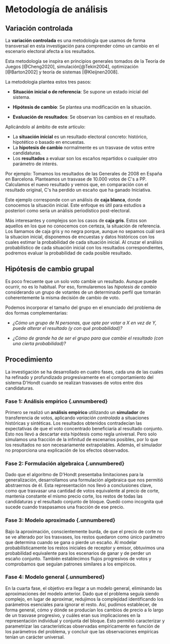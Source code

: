 # Metodología de análisis

## Variación controlada

La **variación controlada** es una metodología
que usamos de forma transversal en esta investigación
para comprender cómo un cambio en el escenario electoral
afecta a los resultados.

Esta metodología se inspira en principios generales tomados de
la Teoría de Juegos [@Cheng2020],
simulación[@Tekin2004],
optimización [@Barton2002] y
teoría de sistemas [@Kleijnen2008].

La metodologia plantea estos tres pasos:

- **Situación inicial o de referencia**:
  Se supone un estado inicial del sistema.

- **Hipótesis de cambio**:
  Se plantea una modificación en la situación.

- **Evaluación de resultados**:
  Se observan los cambios en el resultado.

Aplicándolo al ámbito de este artículo:

- La **situación inicial** es un resultado electoral concreto: histórico, hipotético o basado en encuestas.
- La **hipotesis de cambio** normalmente es un trasvase de votos entre candidaturas.
- Los **resultados** a evaluar son los escaños repartidos o cualquier otro parámetro de interés.

Por ejemplo:
Tomamos los resultados de las Generales de 2008 en España en Barcelona.
Planteamos un trasvase de 10.000 votos de C's a PP.
Calculamos el nuevo resultado
y vemos que, en comparación con el resultado original,
C's ha perdido un escaño que ha ganado Iniciativa.

Este ejemplo corresponde con un análisis de **caja blanca**,
donde conocemos la situación inicial.
Este enfoque es útil para estudios a posteriori como sería
un anàlisis periodístico post-electoral.

Más interesantes y complejos son los casos de **caja gris**.
Estos son aquellos en los que no conocemos con certeza,
la situación de referencia.
Los llamamos de caja gris y no negra porque,
aunque no sepamos cuál será la situacion inicial,
disponemos de encuestas y datos históricos con los cuales
estimar la probabilidad de cada situación inicial.
Al cruzar el análisis probabilístico de cada situación inicial
con los resultados correspondientes,
podremos evaluar la probabilidad de cada posible resultado.

## Hipótesis de cambio grupal

Es poco frecuente que un solo voto cambie un resultado.
Aunque puede ocurrir, no es lo habitual.
Por eso, formularemos las _hipotesis de cambio_
considerando un grupo de votantes de un determinado perfil
que tomarán coherentemente la misma decisión de cambio de voto.

Podemos incorporar el tamaño del grupo en el enunciado del problema
de dos formas complementarias:

- _¿Cómo un grupo de N personas, que
opte por votar a X en vez de Y, puede alterar el resultado
(y con qué probabilidad)?_

- _¿Cómo de grande ha de ser el grupo
para que cambie el resultado (con una cierta probabilidad)?_


## Procedimiento

La investigación se ha desarrollado en cuatro fases,
cada una de las cuales ha refinado y profundizado progresivamente
en el comportamiento del sistema D'Hondt
cuando se realizan trasvases de votos entre dos candidaturas.

### Fase 1: Análisis empírico {.unnumbered}

Primero se realizó un **análisis empírico**
utilizando un **simulador** de transferencia de votos,
aplicando _variación controlada_
a situaciones históricas y sintéticas.
Los resultados obtenidos contradecían las expectativas
de que el voto concentrado beneficiaría al resultado conjunto.
Esto nos llevó a descartar esta hipótesis como regla universal.
Pero solo simulamos una fracción de la infinitud de escenarios posibles,
por lo que los resultados no son necesariamente extrapolables.
Además, el simulador no proporciona una explicación de los efectos observados.

### Fase 2: Formulación algebraica {.unnumbered}

Dado que el algoritmo de D'Hondt
presentaba limitaciones para la generalización,
desarrollamos una formulación algebraica
que nos permitió abstraernos de él.
Esta representación nos llevó a conclusiones clave, 
como que trasvasar una cantidad de votos
equivalente al precio de corte,
mantenia constante el mismo precio corte,
los restos de todas las candidaturas
y el resultado conjunto de bloque.
Quedó como incognita qué sucede cuando traspasamos
una fracción de ese precio.

### Fase 3: Modelo aproximado {.unnumbered}

Bajo la aproximación, conscientemente burda, de que
el precio de corte no se ve alterado por los trasvases,
los restos quedaron como único parámetro
que determina cuando se gana o pierde un escaño.
Al modelar probabilísticamente los restos iniciales de receptor y emisor,
obtuvimos una probabilidad equivalente
para los escenarios de ganar y de perder un escaño conjunto.
También establecimos flujos progresivos de votos
y comprobamos que seguían patrones similares a los empíricos.

### Fase 4: Modelo general {.unnumbered}

En la cuarta fase, el objetivo era llegar a un modelo general,
eliminando las aproximaciones del modelo anterior.
Dado que el problema seguía siendo complejo,
en lugar de aproximar, redujimos la complejidad
identificando los parámetros esenciales para ignorar el resto.
Así, pudimos establecer, de forma general,
cómo y dónde se producían los cambios de precio
a lo largo de un trasvase progresivo,
y cuáles eran sus implicaciones en la representación individual y conjunta del bloque.
Esto permitió caracterizar y parametrizar las características
observadas empíricamente en función de los parámetros del problema,
y concluir que las observaciones empíricas tenían un carácter universal.




